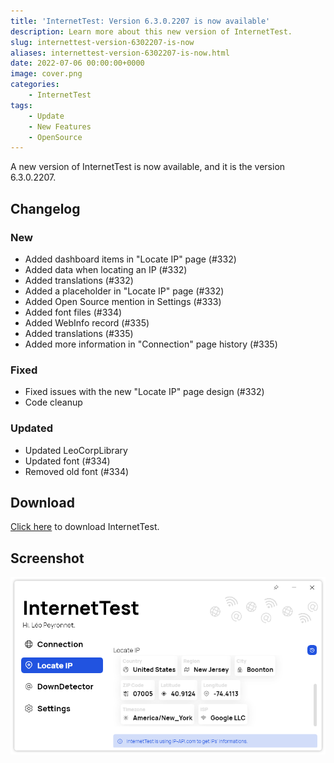 ```yaml
---
title: 'InternetTest: Version 6.3.0.2207 is now available'
description: Learn more about this new version of InternetTest.
slug: internettest-version-6302207-is-now
aliases: internettest-version-6302207-is-now.html
date: 2022-07-06 00:00:00+0000
image: cover.png
categories:
    - InternetTest
tags:
    - Update
    - New Features
    - OpenSource
---
```

A new version of InternetTest is now available, and it is the version 6.3.0.2207.

## Changelog
### New
- Added dashboard items in "Locate IP" page (#332)
- Added data when locating an IP (#332)
- Added translations (#332)
- Added a placeholder in "Locate IP" page (#332)
- Added Open Source mention in Settings (#333)
- Added font files (#334)
- Added WebInfo record (#335)
- Added translations (#335)
- Added more information in "Connection" page history (#335)

### Fixed
- Fixed issues with the new "Locate IP" page design (#332)
- Code cleanup

### Updated
- Updated LeoCorpLibrary
- Updated font (#334)
- Removed old font (#334)

## Download

[Click here](tinyurl.com/DownloadInternetTest) to download InternetTest.

## Screenshot
![The new locate IP page of InternetTest](cover.png)